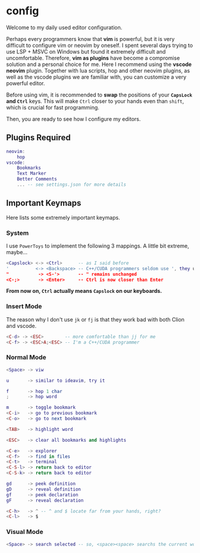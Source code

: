 # config

Welcome to my daily used editor configuration.

Perhaps every programmers know that **vim** is powerful, but it is very difficult to configure vim or neovim by oneself. I spent several days trying to use LSP + MSVC on Windows but found it extremely difficult and uncomfortable. Therefore, **vim as plugins** have become a compromise solution and a personal choice for me. Here I recommend using the **vscode neovim** plugin. Together with lua scripts, hop and other neovim plugins, as well as the vscode plugins we are familiar with, you can customize a very powerful editor.

Before using vim, it is recommended to **swap** the positions of your **`CapsLock` and `Ctrl`** keys. This will make `Ctrl` closer to your hands even than `shift`, which is crucial for fast programming.

Then, you are ready to see how I configure my editors.



## Plugins Required

```lua
neovim:
	hop
vscode:
	Bookmarks
	Text Marker
	Better Comments
	... -- see settings.json for more details
```



## Important Keymaps

Here lists some extremely important keymaps.



### System

I use `PowerToys` to implement the following 3 mappings. A little bit extreme, maybe...

```lua
<Capslock> <-> <Ctrl>      -- as I said before
'          <-> <Backspace> -- C++/CUDA programmers seldom use ', they use "
"           -> <S-'>       -- " remains unchanged
<C-;>       -> <Enter>     -- Ctrl is now closer than Enter
```

**From now on, `Ctrl` actually means `Capslock` on our keyboards.**



### Insert Mode

The reason why I don't use `jk` or `fj` is that they work bad with both Clion and vscode.

```lua
<C-d> -> <ESC>        -- more comfortable than jj for me
<C-f> -> <ESC>A;<ESC> -- I'm a C++/CUDA programmer
```



### Normal Mode

```lua
<Space> -> viw

u       -> similar to ideavim, try it

f       -> hop 1 char
;       -> hop word

m       -> toggle bookmark
<C-i>   -> go to previous bookmark
<C-o>   -> go to next bookmark

<TAB>   -> highlight word

<ESC>   -> clear all bookmarks and highlights

<C-e>   -> explorer
<C-f>   -> find in files
<C-t>   -> terminal
<C-S-l> -> return back to editor
<C-S-k> -> return back to editor

gd      -> peek definition
gD      -> reveal definition
gf      -> peek declaration
gF      -> reveal declaration

<C-h>   -> ^ -- ^ and $ locate far from your hands, right?
<C-l>   -> $
```



### Visual Mode

```lua
<Space> -> search selected -- so, <space><space> searchs the current word
```

